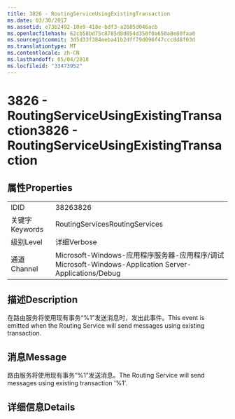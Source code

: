 ```yaml
---
title: 3826 - RoutingServiceUsingExistingTransaction
ms.date: 03/30/2017
ms.assetid: e73b2492-10e9-418e-bdf3-a2605d046acb
ms.openlocfilehash: 62cb58bd75c8785d8d054d350f0a650a8e80faa0
ms.sourcegitcommit: 3d5d33f384eeba41b2dff79d096f47ccc8d8f03d
ms.translationtype: MT
ms.contentlocale: zh-CN
ms.lasthandoff: 05/04/2018
ms.locfileid: "33473952"
---
```

# <a name="3826---routingserviceusingexistingtransaction"></a><span data-ttu-id="d7388-102">3826 - RoutingServiceUsingExistingTransaction</span><span class="sxs-lookup"><span data-stu-id="d7388-102">3826 - RoutingServiceUsingExistingTransaction</span></span>
## <a name="properties"></a><span data-ttu-id="d7388-103">属性</span><span class="sxs-lookup"><span data-stu-id="d7388-103">Properties</span></span>  
  
|||  
|-|-|  
|<span data-ttu-id="d7388-104">ID</span><span class="sxs-lookup"><span data-stu-id="d7388-104">ID</span></span>|<span data-ttu-id="d7388-105">3826</span><span class="sxs-lookup"><span data-stu-id="d7388-105">3826</span></span>|  
|<span data-ttu-id="d7388-106">关键字</span><span class="sxs-lookup"><span data-stu-id="d7388-106">Keywords</span></span>|<span data-ttu-id="d7388-107">RoutingServices</span><span class="sxs-lookup"><span data-stu-id="d7388-107">RoutingServices</span></span>|  
|<span data-ttu-id="d7388-108">级别</span><span class="sxs-lookup"><span data-stu-id="d7388-108">Level</span></span>|<span data-ttu-id="d7388-109">详细</span><span class="sxs-lookup"><span data-stu-id="d7388-109">Verbose</span></span>|  
|<span data-ttu-id="d7388-110">通道</span><span class="sxs-lookup"><span data-stu-id="d7388-110">Channel</span></span>|<span data-ttu-id="d7388-111">Microsoft-Windows-应用程序服务器-应用程序/调试</span><span class="sxs-lookup"><span data-stu-id="d7388-111">Microsoft-Windows-Application Server-Applications/Debug</span></span>|  
  
## <a name="description"></a><span data-ttu-id="d7388-112">描述</span><span class="sxs-lookup"><span data-stu-id="d7388-112">Description</span></span>  
 <span data-ttu-id="d7388-113">在路由服务将使用现有事务“%1”发送消息时，发出此事件。</span><span class="sxs-lookup"><span data-stu-id="d7388-113">This event is emitted when the Routing Service will send messages using existing transaction.</span></span>  
  
## <a name="message"></a><span data-ttu-id="d7388-114">消息</span><span class="sxs-lookup"><span data-stu-id="d7388-114">Message</span></span>  
 <span data-ttu-id="d7388-115">路由服务将使用现有事务“%1”发送消息。</span><span class="sxs-lookup"><span data-stu-id="d7388-115">The Routing Service will send messages using existing transaction '%1'.</span></span>  
  
## <a name="details"></a><span data-ttu-id="d7388-116">详细信息</span><span class="sxs-lookup"><span data-stu-id="d7388-116">Details</span></span>
